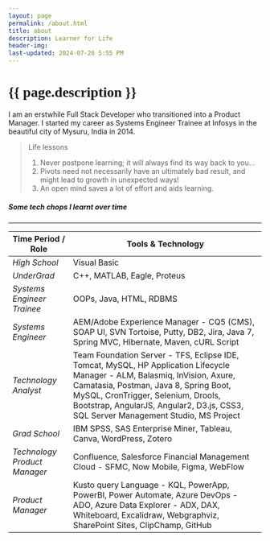 ```yaml
---
layout: page
permalink: /about.html
title: about
description: Learner for Life
header-img: 
last-updated: 2024-07-26 5:55 PM
---
```


<h1 class="mx-auto" style="font-family:Courgette;">{{ page.description }}</h1>

I am an erstwhile Full Stack Developer who transitioned into a Product Manager. I started my career as Systems Engineer Trainee at Infosys in the beautiful city of Mysuru, India in 2014.

> Life lessons
> 1. Never postpone learning; it will always find its way back to you...
> 2. Pivots need not necessarily have an ultimately bad result, and might lead to growth in unexpected ways!
> 3. An open mind saves a lot of effort and aids learning.


##### Some tech chops I learnt over time
---

| Time Period / Role | Tools & Technology |
|-------------|--------------------|
|_High School_| Visual Basic |
|_UnderGrad_| C++, MATLAB, Eagle, Proteus |
|_Systems Engineer Trainee_| OOPs, Java, HTML, RDBMS |
|_Systems Engineer_| AEM/Adobe Experience Manager - CQ5 (CMS), SOAP UI, SVN Tortoise, Putty, DB2, Jira, Java 7, Spring MVC, Hibernate, Maven, cURL Script|
|_Technology Analyst_| Team Foundation Server - TFS, Eclipse IDE, Tomcat, MySQL, HP Application Lifecycle Manager - ALM, Balasmiq, InVision, Axure, Camatasia, Postman, Java 8, Spring Boot, MySQL, CronTrigger, Selenium, Drools, Bootstrap, AngularJS, Angular2, D3.js, CSS3, SQL Server Management Studio, MS Project |
|_Grad School_| IBM SPSS, SAS Enterprise Miner, Tableau, Canva, WordPress, Zotero |
|_Technology Product Manager_| Confluence, Salesforce Financial Management Cloud - SFMC, Now Mobile, Figma, WebFlow|
|_Product Manager_| Kusto query Language - KQL, PowerApp, PowerBI, Power Automate, Azure DevOps - ADO, Azure Data Explorer - ADX, DAX, Whiteboard, Excalidraw, Webgraphviz, SharePoint Sites, ClipChamp, GitHub |

